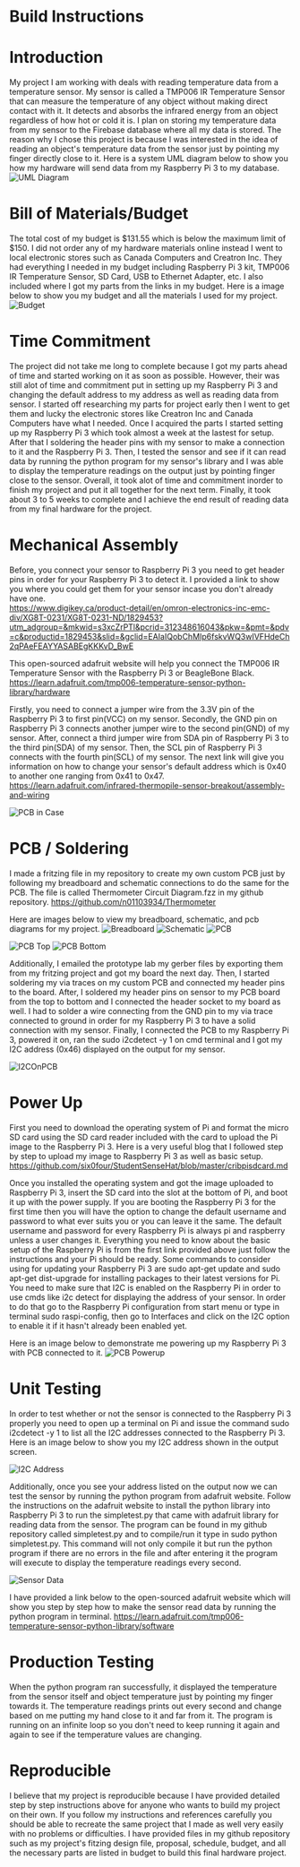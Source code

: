# Build Instructions

# Introduction
My project I am working with deals with reading temperature data from a temperature sensor. My sensor 
is called a TMP006 IR Temperature Sensor that can measure the temperature of any object without making direct contact with it.
It detects and absorbs the infrared energy from an object regardless of how hot or cold it is. I plan on storing 
my temperature data from my sensor to the Firebase database where all my data is stored. The reason why I chose this
project is because I was interested in the idea of reading an object's temperature data from the sensor just by pointing my finger
directly close to it. Here is a system UML diagram below to show you how my hardware will send data from my Raspberry Pi 3 to my database.
![UML Diagram](https://raw.githubusercontent.com/n01103934/Thermometer/master/images/UMLSystemDiagram.PNG)

# Bill of Materials/Budget
The total cost of my budget is $131.55 which is below the maximum limit of $150. I did not order any of my hardware materials online instead I went to local electronic stores such as Canada Computers and Creatron Inc. They had everything I needed in my budget including Raspberry Pi 3 kit, TMP006 IR Temperature Sensor, SD Card, USB to Ethernet Adapter, etc. I also included where I got my parts from the links in my budget. Here is a image below to show you my budget and all the materials I used for my project.
![Budget](https://raw.githubusercontent.com/n01103934/Thermometer/master/images/Budget.PNG)

# Time Commitment
The project did not take me long to complete because I got my parts ahead of time and started working on it as soon as possible.
However, their was still alot of time and commitment put in setting up my Raspberry Pi 3 and changing the default address to my
address as well as reading data from sensor. I started off researching my parts for project early then I went to get them and lucky
the electronic stores like Creatron Inc and Canada Computers have what I needed. Once I acquired the parts I started setting up my 
Raspberry Pi 3 which took almost a week at the lastest for setup. After that I soldering the header pins with my sensor to make a 
connection to it and the Raspberry Pi 3. Then, I tested the sensor and see if it can read data by running the python program for 
my sensor's library and I was able to display the temperature readings on the output just by pointing finger close to the sensor.
Overall, it took alot of time and commitment inorder to finish my project and put it all together for the next term. Finally, it 
took about 3 to 5 weeks to complete and I achieve the end result of reading data from my final hardware for the project.

# Mechanical Assembly
Before, you connect your sensor to Raspberry Pi 3 you need to get header pins in order for your Raspberry Pi 3 to detect it. I provided 
a link to show you where you could get them for your sensor incase you don't already have one.  
https://www.digikey.ca/product-detail/en/omron-electronics-inc-emc-div/XG8T-0231/XG8T-0231-ND/1829453?utm_adgroup=&mkwid=s3xcZrPTl&pcrid=312348616043&pkw=&pmt=&pdv=c&productid=1829453&slid=&gclid=EAIaIQobChMIp6fskvWQ3wIVFHdeCh2qPAeFEAYYASABEgKKKvD_BwE

This open-sourced adafruit website will help you connect the TMP006 IR Temperature Sensor with the Raspberry Pi 3 or BeagleBone Black.
https://learn.adafruit.com/tmp006-temperature-sensor-python-library/hardware

Firstly, you need to connect a jumper wire from the 3.3V pin of the Raspberry Pi 3 to first pin(VCC) on my sensor. Secondly, the GND pin on Raspberry Pi 3 connects another jumper wire to the second pin(GND) of my sensor. After, connect a third jumper wire from SDA pin of Raspberry Pi 3 to the third pin(SDA) of my sensor. Then, the SCL pin of Raspberry Pi 3 connects with the fourth pin(SCL) of my sensor. The next link will give you information on how to change your sensor's default address which is 0x40 to another one ranging from 0x41 to 0x47. https://learn.adafruit.com/infrared-thermopile-sensor-breakout/assembly-and-wiring

![PCB in Case](https://raw.githubusercontent.com/n01103934/Thermometer/master/images/CaseOnPi%26PCB.jpg)

# PCB / Soldering
I made a fritzing file in my repository to create my own custom PCB just by following my breadboard and schematic
connections to do the same for the PCB. The file is called Thermometer Circuit Diagram.fzz in my github repository. 
https://github.com/n01103934/Thermometer

Here are images below to view my breadboard, schematic, and pcb diagrams for my project.
![Breadboard](https://raw.githubusercontent.com/n01103934/Thermometer/master/images/Thermometer%20Circuit%20Diagram_bb.png)
![Schematic](https://raw.githubusercontent.com/n01103934/Thermometer/master/images/Thermometer%20Circuit%20Diagram_schem.png)
![PCB](https://raw.githubusercontent.com/n01103934/Thermometer/master/images/Thermometer%20Circuit%20Diagram_pcb.png)

![PCB Top](https://raw.githubusercontent.com/n01103934/Thermometer/master/images/PCBTop.jpg)
![PCB Bottom](https://raw.githubusercontent.com/n01103934/Thermometer/master/images/PCBBottom.jpg)

Additionally, I emailed the prototype lab my gerber files by exporting them from my fritzing project and got my board 
the next day. Then, I started soldering my via traces on my custom PCB and connected my header pins to the board. 
After, I soldered my header pins on sensor to my PCB board from the top to bottom and I connected the header socket to 
my board as well. I had to solder a wire connecting from the GND pin to my via trace connected to ground in order for my Raspberry Pi 3 to have a solid connection with my sensor. Finally, I connected the PCB to my Raspberry Pi 3, powered it on, ran the sudo i2cdetect -y 1 on cmd
terminal and I got my I2C address (0x46) displayed on the output for my sensor. 

![I2COnPCB](https://github.com/n01103934/Thermometer/blob/master/images/I2C_PCB.PNG)

# Power Up
First you need to download the operating system of Pi and format the micro SD card using the SD card reader included with 
the card to upload the Pi image to the Raspberry Pi 3. Here is a very useful blog that I followed step by step to upload my 
image to Raspberry Pi 3 as well as basic setup. https://github.com/six0four/StudentSenseHat/blob/master/cribpisdcard.md

Once you installed the operating system and got the image uploaded to Raspberry Pi 3, insert the SD card into the slot at the 
bottom of Pi, and boot it up with the power supply. If you are booting the Raspberry Pi 3 for the first time then you will have 
the option to change the default username and password to what ever suits you or you can leave it the same. The default username 
and password for every Raspberry Pi is always pi and raspberry unless a user changes it. Everything you need to know about the basic
setup of the Raspberry Pi is from the first link provided above just follow the instructions and your Pi should be ready. Some commands
to consider using for updating your Raspberry Pi 3 are sudo apt-get update and sudo apt-get dist-upgrade for installing packages to their latest versions for Pi. You need to make sure that I2C is enabled on the Raspberry Pi in order to use cmds like i2c detect for displaying the address of your sensor. In order to do that go to the Raspberry Pi configuration from start menu or type in terminal sudo raspi-config, then go to Interfaces and click on the I2C option to enable it if it hasn't already been enabled yet. 

Here is an image below to demonstrate me powering up my Raspberry Pi 3 with PCB connected to it.
![PCB Powerup](https://raw.githubusercontent.com/n01103934/Thermometer/master/images/PCB_PowerUp.png)
 
# Unit Testing
In order to test whether or not the sensor is connected to the Raspberry Pi 3 properly you need to
open up a terminal on Pi and issue the command sudo i2cdetect -y 1 to list all the I2C addresses connected to the
Raspberry Pi 3. Here is an image below to show you my I2C address shown in the output screen.

![I2C Address](https://github.com/n01103934/Thermometer/blob/master/images/I2CAddress.PNG)

Additionally, once you see your address listed on the output now we can test the sensor by running
the python program from adafruit website. Follow the instructions on the adafruit website to install the python library
into Raspberry Pi 3 to run the simpletest.py that came with adafruit library for reading data from the sensor. The program
can be found in my github repository called simpletest.py and to compile/run it type in sudo python simpletest.py. This command 
will not only compile it but run the python program if there are no errors in the file and after entering it the program will
execute to display the temperature readings every second. 

![Sensor Data](https://raw.githubusercontent.com/n01103934/Thermometer/master/images/TempDataCapture.PNG)

I have provided a link below to the open-sourced adafruit website which will show you step by step how to make the sensor read data by running the python program in terminal. https://learn.adafruit.com/tmp006-temperature-sensor-python-library/software 

# Production Testing
When the python program ran successfully, it displayed the temperature from the sensor itself 
and object temperature just by pointing my finger towards it. The temperature readings prints
out every second and change based on me putting my hand close to it and far from it. 
The program is running on an infinite loop so you don't need to keep running it again and again
to see if the temperature values are changing. 

# Reproducible
I believe that my project is reproducible because I have provided detailed step by step instructions above
for anyone who wants to build my project on their own. If you follow my instructions and references carefully you should 
be able to recreate the same project that I made as well very easily with no problems or difficulties. I have provided files in my github repository such as my project's fitzing design file, proposal, schedule, budget, and all the necessary parts are listed in budget to build this final hardware project.
